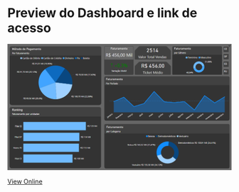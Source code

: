 # Preview do Dashboard e link de acesso

![Dashboard](dashboard.png)

[View Online](https://app.powerbi.com/view?r=eyJrIjoiYThlYzliN2UtNjM3NC00ZjY2LWIzO%20TItNWUxNzkwNWViNzUwIiwidCI6ImExZjBhZGY2LTQ2MWUtNGE0YS05Mj%20FlLTgyYWRmODcyZDc0ZCJ9)
